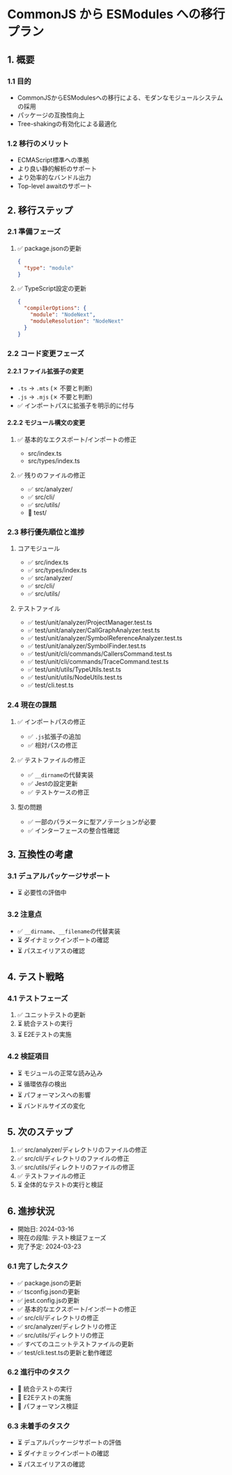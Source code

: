 # CommonJS から ESModules への移行プラン

## 1. 概要

### 1.1 目的
- CommonJSからESModulesへの移行による、モダンなモジュールシステムの採用
- パッケージの互換性向上
- Tree-shakingの有効化による最適化

### 1.2 移行のメリット
- ECMAScript標準への準拠
- より良い静的解析のサポート
- より効率的なバンドル出力
- Top-level awaitのサポート

## 2. 移行ステップ

### 2.1 準備フェーズ
1. ✅ package.jsonの更新
   ```json
   {
     "type": "module"
   }
   ```
2. ✅ TypeScript設定の更新
   ```json
   {
     "compilerOptions": {
       "module": "NodeNext",
       "moduleResolution": "NodeNext"
     }
   }
   ```

### 2.2 コード変更フェーズ

#### 2.2.1 ファイル拡張子の変更
- `.ts` → `.mts` (✗ 不要と判断)
- `.js` → `.mjs` (✗ 不要と判断)
- ✅ インポートパスに拡張子を明示的に付与

#### 2.2.2 モジュール構文の変更
1. ✅ 基本的なエクスポート/インポートの修正
   - src/index.ts
   - src/types/index.ts

2. ✅ 残りのファイルの修正
   - ✅ src/analyzer/
   - ✅ src/cli/
   - ✅ src/utils/
   - 🔄 test/

### 2.3 移行優先順位と進捗

1. コアモジュール
   - ✅ src/index.ts
   - ✅ src/types/index.ts
   - ✅ src/analyzer/
   - ✅ src/cli/
   - ✅ src/utils/

2. テストファイル
   - ✅ test/unit/analyzer/ProjectManager.test.ts
   - ✅ test/unit/analyzer/CallGraphAnalyzer.test.ts
   - ✅ test/unit/analyzer/SymbolReferenceAnalyzer.test.ts
   - ✅ test/unit/analyzer/SymbolFinder.test.ts
   - ✅ test/unit/cli/commands/CallersCommand.test.ts
   - ✅ test/unit/cli/commands/TraceCommand.test.ts
   - ✅ test/unit/utils/TypeUtils.test.ts
   - ✅ test/unit/utils/NodeUtils.test.ts
   - ✅ test/cli.test.ts

### 2.4 現在の課題
1. ✅ インポートパスの修正
   - ✅ `.js`拡張子の追加
   - ✅ 相対パスの修正

2. ✅ テストファイルの修正
   - ✅ `__dirname`の代替実装
   - ✅ Jestの設定更新
   - ✅ テストケースの修正

3. 型の問題
   - ✅ 一部のパラメータに型アノテーションが必要
   - ✅ インターフェースの整合性確認

## 3. 互換性の考慮

### 3.1 デュアルパッケージサポート
- ⏳ 必要性の評価中

### 3.2 注意点
- ✅ `__dirname`、`__filename`の代替実装
- ⏳ ダイナミックインポートの確認
- ⏳ パスエイリアスの確認

## 4. テスト戦略

### 4.1 テストフェーズ
1. ✅ ユニットテストの更新
2. ⏳ 統合テストの実行
3. ⏳ E2Eテストの実施

### 4.2 検証項目
- ⏳ モジュールの正常な読み込み
- ⏳ 循環依存の検出
- ⏳ パフォーマンスへの影響
- ⏳ バンドルサイズの変化

## 5. 次のステップ
1. ✅ src/analyzer/ディレクトリのファイルの修正
2. ✅ src/cli/ディレクトリのファイルの修正
3. ✅ src/utils/ディレクトリのファイルの修正
4. ✅ テストファイルの修正
5. ⏳ 全体的なテストの実行と検証

## 6. 進捗状況
- 開始日: 2024-03-16
- 現在の段階: テスト検証フェーズ
- 完了予定: 2024-03-23

### 6.1 完了したタスク
- ✅ package.jsonの更新
- ✅ tsconfig.jsonの更新
- ✅ jest.config.jsの更新
- ✅ 基本的なエクスポート/インポートの修正
- ✅ src/cli/ディレクトリの修正
- ✅ src/analyzer/ディレクトリの修正
- ✅ src/utils/ディレクトリの修正
- ✅ すべてのユニットテストファイルの更新
- ✅ test/cli.test.tsの更新と動作確認

### 6.2 進行中のタスク
- 🔄 統合テストの実行
- 🔄 E2Eテストの実施
- 🔄 パフォーマンス検証

### 6.3 未着手のタスク
- ⏳ デュアルパッケージサポートの評価
- ⏳ ダイナミックインポートの確認
- ⏳ パスエイリアスの確認 